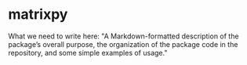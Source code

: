 # matrixpy

What we need to write here: "A Markdown-formatted description of the package’s overall purpose, the organization of the package code in the repository, and some simple examples of usage."


